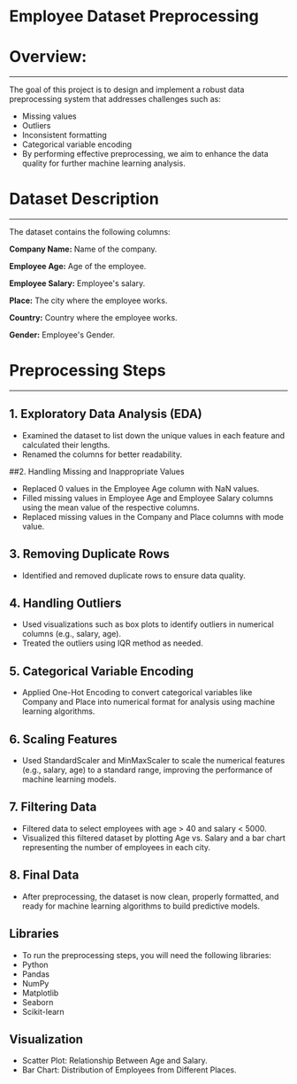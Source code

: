 # Employee Dataset Preprocessing

# Overview:
____
The goal of this project is to design and implement a robust data preprocessing system that addresses challenges such as:

* Missing values
* Outliers
* Inconsistent formatting
* Categorical variable encoding
* By performing effective preprocessing, we aim to enhance the data quality for further machine learning analysis.

# Dataset Description
____
The dataset contains the following columns:

**Company Name:** Name of the company.

**Employee Age:** Age of the employee.

**Employee Salary:** Employee's salary.

**Place:** The city where the employee works.

**Country:** Country where the employee works.

**Gender:** Employee's Gender.

# Preprocessing Steps
____
## 1. Exploratory Data Analysis (EDA)
* Examined the dataset to list down the unique values in each feature and calculated their lengths.
* Renamed the columns for better readability.
 
##2. Handling Missing and Inappropriate Values
* Replaced 0 values in the Employee Age column with NaN values.
* Filled missing values in Employee Age and Employee Salary columns using the mean value of the respective columns.
* Replaced missing values in the Company and Place columns with mode value.
  
## 3. Removing Duplicate Rows
* Identified and removed duplicate rows to ensure data quality.

## 4. Handling Outliers
* Used visualizations such as box plots to identify outliers in numerical columns (e.g., salary, age).
* Treated the outliers using IQR method as needed.

## 5. Categorical Variable Encoding
* Applied One-Hot Encoding to convert categorical variables like Company and Place into numerical format for analysis using machine learning algorithms.

## 6. Scaling Features
* Used StandardScaler and MinMaxScaler to scale the numerical features (e.g., salary, age) to a standard range, improving the performance of machine learning models.

## 7. Filtering Data
* Filtered data to select employees with age > 40 and salary < 5000.
* Visualized this filtered dataset by plotting Age vs. Salary and a bar chart representing the number of employees in each city.
  
## 8. Final Data
* After preprocessing, the dataset is now clean, properly formatted, and ready for machine learning algorithms to build predictive models.

## Libraries
* To run the preprocessing steps, you will need the following libraries:
* Python
* Pandas
* NumPy
* Matplotlib
* Seaborn
* Scikit-learn

## Visualization
* Scatter Plot: Relationship Between Age and Salary.
* Bar Chart: Distribution of Employees from Different Places.
